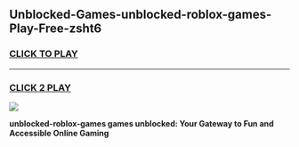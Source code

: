 
## Unblocked-Games-unblocked-roblox-games-Play-Free-zsht6
<h3>
<a href="https://premium76.site?title=unblocked-roblox-games&ref=15A">CLICK TO PLAY</a></h3>
<hr>

<h3>
<a href="https://premium76.site?title=unblocked-roblox-games&ref=15A">CLICK 2 PLAY</a>
  
</h3>

<a href="https://premium76.site?title=unblocked-roblox-games&ref=15A"><img src="https://clearcache.store/games.png"></a>


**unblocked-roblox-games games unblocked: Your Gateway to Fun and Accessible Online Gaming**
